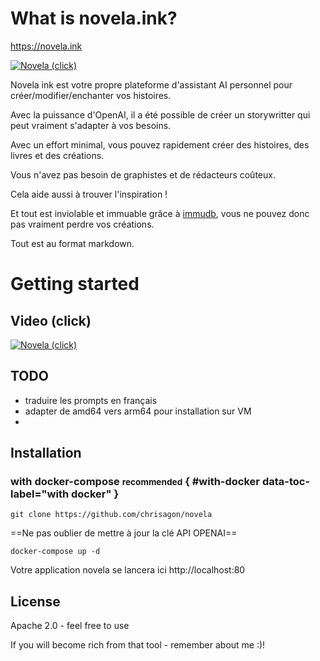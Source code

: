 # What is novela.ink?
https://novela.ink


[![Novela (click)](./assets/readme.png)](https://novela.ink/)


Novela ink est votre propre plateforme d'assistant AI personnel pour créer/modifier/enchanter vos histoires.

Avec la puissance d'OpenAI, il a été possible de créer un storywritter qui peut vraiment s'adapter à vos besoins.

Avec un effort minimal, vous pouvez rapidement créer des histoires, des livres et des créations.

Vous n'avez pas besoin de graphistes et de rédacteurs coûteux.

Cela aide aussi à trouver l'inspiration !

Et tout est inviolable et immuable grâce à [immudb](https://immudb.io), vous ne pouvez donc pas vraiment perdre vos créations.

Tout est au format markdown.

# Getting started

## Video (click)

[![Novela (click)](https://img.youtube.com/vi/e14Tk476YOM/0.jpg)](https://www.youtube.com/watch?v=e14Tk476YOM)

## TODO
- traduire les prompts en français
- adapter de amd64 vers arm64 pour installation sur VM
- 
## Installation

### with docker-compose <small>recommended</small> { #with-docker data-toc-label="with docker" }

```
git clone https://github.com/chrisagon/novela
```
==Ne pas oublier de mettre à jour la clé API OPENAI==
```
docker-compose up -d
```

Votre application novela se lancera ici  http://localhost:80


## License

Apache 2.0 - feel free to use

If you will become rich from that tool - remember about me :)!
